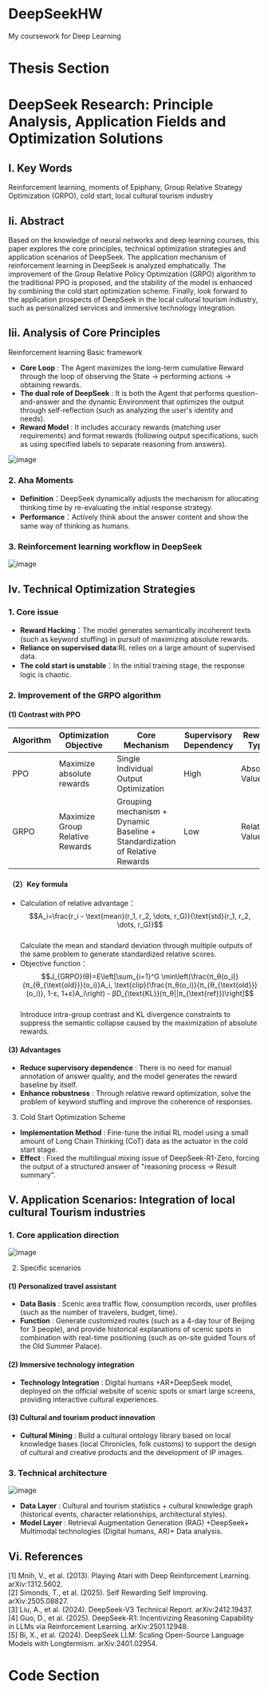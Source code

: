 # DeepSeekHW
My coursework for Deep Learning

# Thesis Section
# DeepSeek Research: Principle Analysis, Application Fields and Optimization Solutions

## I. Key Words
Reinforcement learning, moments of Epiphany, Group Relative Strategy Optimization (GRPO), cold start, local cultural tourism industry

## Ii. Abstract
Based on the knowledge of neural networks and deep learning courses, this paper explores the core principles, technical optimization strategies and application scenarios of DeepSeek. The application mechanism of reinforcement learning in DeepSeek is analyzed emphatically. The improvement of the Group Relative Policy Optimization (GRPO) algorithm to the traditional PPO is proposed, and the stability of the model is enhanced by combining the cold start optimization scheme. Finally, look forward to the application prospects of DeepSeek in the local cultural tourism industry, such as personalized services and immersive technology integration.

## Iii. Analysis of Core Principles
Reinforcement learning Basic framework
- **Core Loop** : The Agent maximizes the long-term cumulative Reward through the loop of observing the State → performing actions → obtaining rewards.
- **The dual role of DeepSeek** : It is both the Agent that performs question-and-answer and the dynamic Environment that optimizes the output through self-reflection (such as analyzing the user's identity and needs).
- **Reward Model** : It includes accuracy rewards (matching user requirements) and format rewards (following output specifications, such as using specified labels to separate reasoning from answers).

![image](src_img/RL.drawio.svg)

### 2. Aha Moments
- **Definition**：DeepSeek dynamically adjusts the mechanism for allocating thinking time by re-evaluating the initial response strategy.
- **Performance**：Actively think about the answer content and show the same way of thinking as humans.

### 3. Reinforcement learning workflow in DeepSeek
![image](src_img/RL_par1.drawio.svg)


## Iv. Technical Optimization Strategies
### 1. Core issue
- **Reward Hacking**：The model generates semantically incoherent texts (such as keyword stuffing) in pursuit of maximizing absolute rewards.
- **Reliance on supervised data**:RL relies on a large amount of supervised data.
- **The cold start is unstable**：In the initial training stage, the response logic is chaotic.

### 2. Improvement of the GRPO algorithm
#### (1) Contrast with PPO
| Algorithm | Optimization Objective | Core Mechanism | Supervisory Dependency | Reward Type |
|---|---|---|---|---|
|PPO| Maximize absolute rewards | Single Individual Output Optimization | High | Absolute Value |
|GRPO| Maximize Group Relative Rewards | Grouping mechanism + Dynamic Baseline + Standardization of Relative Rewards | Low | Relative Value |

#### （2）Key formula
- Calculation of relative advantage：  
$$A_i=\frac{r_i - \text{mean}(r_1, r_2, \dots, r_G)}{\text{std}(r_1, r_2, \dots, r_G)}$$  
Calculate the mean and standard deviation through multiple outputs of the same problem to generate standardized relative scores.
- Objective function：  
$$J_{GRPO}(θ)=E\left[\sum_{i=1}^G \min\left(\frac{π_θ(o_i)}{π_{θ_{\text{old}}}(o_i)}A_i, \text{clip}(\frac{π_θ(o_i)}{π_{θ_{\text{old}}}(o_i)}, 1-ε, 1+ε)A_i\right) - βD_{\text{KL}}(π_θ||π_{\text{ref}})\right]$$  
Introduce intra-group contrast and KL divergence constraints to suppress the semantic collapse caused by the maximization of absolute rewards.

#### (3) Advantages
- **Reduce supervisory dependence** : There is no need for manual annotation of answer quality, and the model generates the reward baseline by itself.
- **Enhance robustness** : Through relative reward optimization, solve the problem of keyword stuffing and improve the coherence of responses.

3. Cold Start Optimization Scheme
- **Implementation Method** : Fine-tune the initial RL model using a small amount of Long Chain Thinking (CoT) data as the actuator in the cold start stage.
- **Effect** : Fixed the multilingual mixing issue of DeepSeek-R1-Zero, forcing the output of a structured answer of "reasoning process → Result summary".


## V. Application Scenarios: Integration of local cultural Tourism industries
### 1. Core application direction
![image](src_img/Application_prospects,.drawio.svg)

2. Specific scenarios
#### (1) Personalized travel assistant
- **Data Basis** : Scenic area traffic flow, consumption records, user profiles (such as the number of travelers, budget, time).
- **Function** : Generate customized routes (such as a 4-day tour of Beijing for 3 people), and provide historical explanations of scenic spots in combination with real-time positioning (such as on-site guided Tours of the Old Summer Palace).

#### (2) Immersive technology integration
- **Technology Integration** : Digital humans +AR+DeepSeek model, deployed on the official website of scenic spots or smart large screens, providing interactive cultural experiences.

#### (3) Cultural and tourism product innovation
- **Cultural Mining** : Build a cultural ontology library based on local knowledge bases (local Chronicles, folk customs) to support the design of cultural and creative products and the development of IP images.

### 3. Technical architecture
![image](src_img/Application_technology.drawio.svg)
- **Data Layer** : Cultural and tourism statistics + cultural knowledge graph (historical events, character relationships, architectural styles).
- **Model Layer** : Retrieval Augmentation Generation (RAG) +DeepSeek+ Multimodal technologies (Digital humans, AR)+ Data analysis.


## Vi. References
[1] Mnih, V., et al. (2013). Playing Atari with Deep Reinforcement Learning. arXiv:1312.5602.  
[2] Simonds, T., et al. (2025). Self Rewarding Self Improving. arXiv:2505.08827.  
[3] Liu, A., et al. (2024). DeepSeek-V3 Technical Report. arXiv:2412.19437.  
[4] Guo, D., et al. (2025). DeepSeek-R1: Incentivizing Reasoning Capability in LLMs via Reinforcement Learning. arXiv:2501.12948.  
[5] Bi, X., et al. (2024). DeepSeek LLM: Scaling Open-Source Language Models with Longtermism. arXiv:2401.02954.

# Code Section

